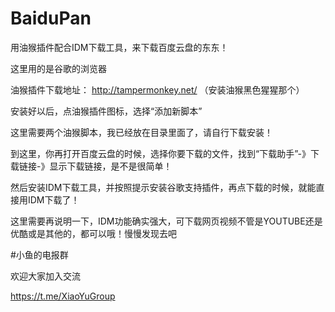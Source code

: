 # BaiduPan
用油猴插件配合IDM下载工具，来下载百度云盘的东东！

这里用的是谷歌的浏览器

油猴插件下载地址：
http://tampermonkey.net/
（安装油猴黑色猩猩那个）

安装好以后，点油猴插件图标，选择“添加新脚本”

这里需要两个油猴脚本，我已经放在目录里面了，请自行下载安装！


到这里，你再打开百度云盘的时候，选择你要下载的文件，找到“下载助手”-》下载链接-》显示下载链接，是不是很简单！

然后安装IDM下载工具，并按照提示安装谷歌支持插件，再点下载的时候，就能直接用IDM下载了！

这里需要再说明一下，IDM功能确实强大，可下载网页视频不管是YOUTUBE还是优酷或是其他的，都可以哦！慢慢发现去吧


#小鱼的电报群

欢迎大家加入交流

https://t.me/XiaoYuGroup
